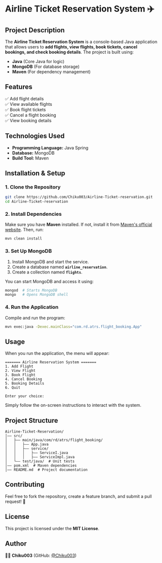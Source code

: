 # Airline Ticket Reservation System ✈️  

## **Project Description**  
The **Airline Ticket Reservation System** is a console-based Java application that allows users to **add flights, view flights, book tickets, cancel bookings, and check booking details**. The project is built using:  

- **Java** (Core Java for logic)  
- **MongoDB** (For database storage)  
- **Maven** (For dependency management)  

## **Features**  
✅ Add flight details  
✅ View available flights  
✅ Book flight tickets  
✅ Cancel a flight booking  
✅ View booking details  

## **Technologies Used**  
- **Programming Language:** Java  Spring 
- **Database:** MongoDB  
- **Build Tool:** Maven  

## **Installation & Setup**  

### **1. Clone the Repository**  
```sh  
git clone https://github.com/Chiku003/Airline-Ticket-reservation.git  
cd Airline-Ticket-reservation  
```

### **2. Install Dependencies**  
Make sure you have **Maven** installed. If not, install it from [Maven's official website](https://maven.apache.org/download.cgi). Then, run:  

```sh  
mvn clean install  
```

### **3. Set Up MongoDB**  
1. Install MongoDB and start the service.  
2. Create a database named **`airline_reservation`**.  
3. Create a collection named **`flights`**.  

You can start MongoDB and access it using:  
```sh  
mongod  # Starts MongoDB  
mongo   # Opens MongoDB shell  
```

### **4. Run the Application**  
Compile and run the program:  

```sh  
mvn exec:java -Dexec.mainClass="com.rd.atrs.flight_booking.App"  
```

## **Usage**  
When you run the application, the menu will appear:  

```
======= Airline Reservation System =======  
1. Add Flight  
2. View Flight  
3. Book Flight  
4. Cancel Booking  
5. Booking Details  
6. Quit  

Enter your choice:  
```
Simply follow the on-screen instructions to interact with the system.

## **Project Structure**  

```
Airline-Ticket-Reservation/  
│—— src/  
│   ├—— main/java/com/rd/atrs/flight_booking/  
│   │   ├—— App.java  
│   │   ├—— service/  
│   │   │   ├—— ServiceI.java  
│   │   │   ├—— ServiceImpl.java  
│   └—— test/java/  # Unit tests  
│—— pom.xml  # Maven dependencies  
│—— README.md  # Project documentation  
```

## **Contributing**  
Feel free to fork the repository, create a feature branch, and submit a pull request! 🚀  

## **License**  
This project is licensed under the **MIT License**.  

## **Author**  
👨‍💻 **Chiku003** (GitHub: [@Chiku003](https://github.com/Chiku003))


